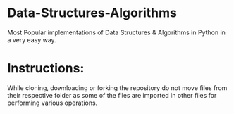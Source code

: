 # Data-Structures-Algorithms
Most Popular implementations of Data Structures &amp; Algorithms in Python in a very easy way.

# Instructions:
While cloning, downloading or forking the repository do not move files from their respective folder as some of the files are imported in other files for performing various operations.
